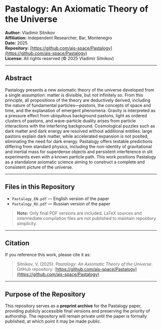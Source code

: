 # Pastalogy: An Axiomatic Theory of the Universe

**Author:** Vladimir Sitnikov  
**Affiliation:** Independent Researcher, Bar, Montenegro  
**Date:** 2025  
**Repository:** [https://github.com/ais-space/Pastalogy](https://github.com/ais-space/Pastalogy)  
**License:** All rights reserved (© 2025 Vladimir Sitnikov)

---

## Abstract

Pastalogy presents a new axiomatic theory of the universe developed from a single assumption: matter is divisible, but not infinitely so. From this principle, all propositions of the theory are deductively derived, including the nature of fundamental particles—*pastons*, the concepts of space and time, and the explanation of emergent phenomena. Gravity is interpreted as a pressure effect from ubiquitous background pastons, light as ordered clusters of pastons, and wave-particle duality arises from particle interactions with the interfering background. Cosmological puzzles such as dark matter and dark energy are resolved without additional entities: large pastons explain dark matter, while accelerated expansion is not posited, eliminating the need for dark energy. Pastalogy offers testable predictions differing from standard physics, including the non-identity of gravitational and inertial mass for superdense objects and persistent interference in slit experiments even with a known particle path. This work positions Pastalogy as a standalone axiomatic science aiming to construct a complete and consistent picture of the universe.

---

## Files in this Repository

- `Pastalogy_EN.pdf` — English version of the paper  
- `Pastalogy_RU.pdf` — Russian version of the paper  

> **Note:** Only final PDF versions are included. LaTeX sources and intermediate compilation files are not published to maintain repository simplicity.

---

## Citation

If you reference this work, please cite it as:

> Sitnikov, V. (2025). *Pastalogy: An Axiomatic Theory of the Universe*.  
> GitHub repository: [https://github.com/ais-space/Pastalogy](https://github.com/ais-space/Pastalogy)

---

## Purpose of the Repository

This repository serves as a **preprint archive** for the Pastalogy paper, providing publicly accessible final versions and preserving the priority of authorship. The repository will remain private until the paper is formally published, at which point it may be made public.

